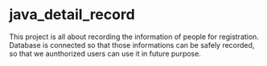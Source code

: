 # java_detail_record
This project is all about recording the information of people for registration. Database is connected so that those informations can be safely recorded,
so that we aunthorized users can use it in future purpose.
